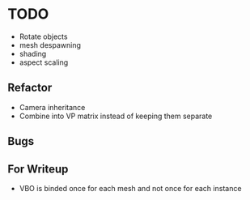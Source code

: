 # TODO

* Rotate objects
* mesh despawning
* shading
* aspect scaling

## Refactor

* Camera inheritance
* Combine into VP matrix instead of keeping them separate

## Bugs

## For Writeup

* VBO is binded once for each mesh and not once for each instance
